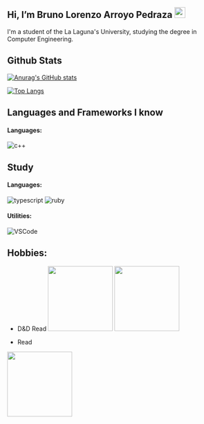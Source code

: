 ## Hi, I’m Bruno Lorenzo Arroyo Pedraza <img src="https://media.giphy.com/media/hvRJCLFzcasrR4ia7z/giphy.gif" width="25px">



I'm a student of the La Laguna's University, studying the degree in Computer Engineering.

## Github Stats 

[![Anurag's GitHub stats](https://github-readme-stats.vercel.app/api?username=alu0101123677&count_private=true&show_icons=true&theme=gotham)](https://github.com/alu0101123677)

[![Top Langs](https://github-readme-stats.vercel.app/api/top-langs/?username=alu0101123677&theme=gotham)](https://github.com/alu0101123677)


## Languages and Frameworks I know 

#### Languages:

![c++](https://img.shields.io/badge/-C++-blue?style=plastic&logo=c%2B%2B&logoColor=white)

## Study

#### Languages:

![typescript](https://img.shields.io/badge/-typescript-blue?style=plastic&logo=typescript&logoColor=white)
![ruby](https://img.shields.io/badge/-ruby-E0115F?style=plastic&logo=ruby&logoColor=white)

#### Utilities:

![VSCode](https://img.shields.io/badge/-VSCode-007ACC?style=plastic&logo=visual-studio-code&logoColor=white)

## Hobbies:

- D&D      Read
<img src="https://media4.giphy.com/media/ejyRYttU1toqHjNZOA/giphy.gif?cid=790b7611a99f11ddb41351a9597dd0c7ca51a6a974f658c3&rid=giphy.gif&ct=s" width="150px"> <img src="https://media0.giphy.com/media/eJEvETAuEly6H7jGaR/giphy.gif?cid=ecf05e47dpl93nrin5715iudkljxukuuusgbny9wdu5paszt&rid=giphy.gif&ct=s" width="150px"> 

- Read
<img src="https://media0.giphy.com/media/eJEvETAuEly6H7jGaR/giphy.gif?cid=ecf05e47dpl93nrin5715iudkljxukuuusgbny9wdu5paszt&rid=giphy.gif&ct=s" width="150px"> 


